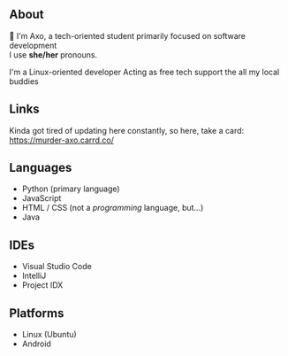 ## About
👋 I'm Axo, a tech-oriented student primarily focused on software development\
I use **she/her** pronouns.

I'm a Linux-oriented developer
Acting as free tech support the all my local buddies

## Links

Kinda got tired of updating here constantly, so here, take a card: https://murder-axo.carrd.co/

## Languages

- Python (primary language)
- JavaScript
- HTML / CSS (not a *programming* language, but...)
- Java

## IDEs
- Visual Studio Code
- IntelliJ
- Project IDX

## Platforms
- Linux (Ubuntu)
- Android
